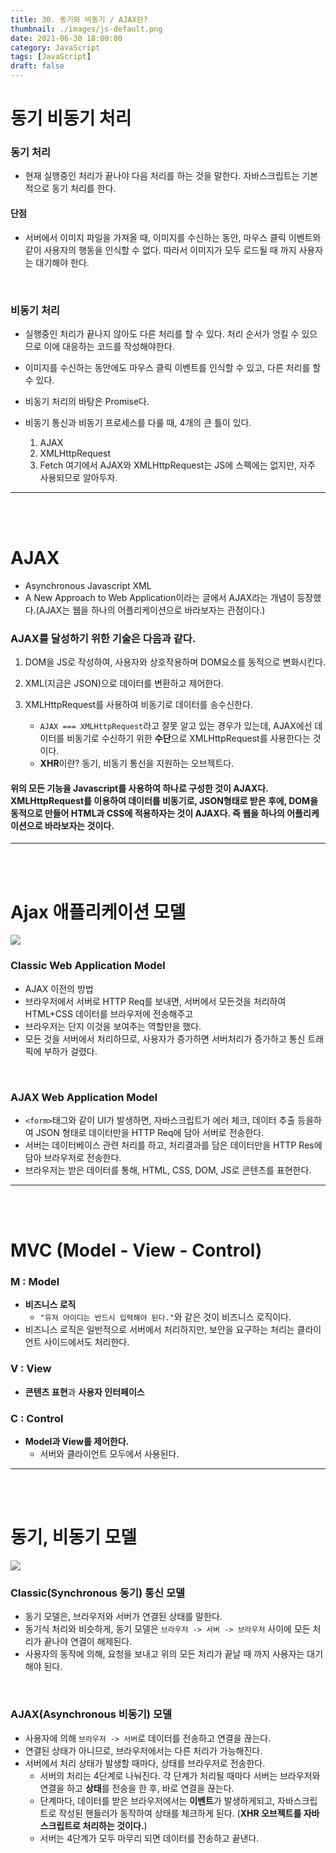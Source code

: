 ```yaml
---
title: 30. 동기와 비동기 / AJAX란?
thumbnail: ./images/js-default.png
date: 2021-06-30 18:00:00
category: JavaScript
tags: [JavaScript]
draft: false
---
```


# 동기 비동기 처리

### 동기 처리

- 현재 실행중인 처리가 끝나야 다음 처리를 하는 것을 말한다. 자바스크립트는 기본적으로 동기 처리를 한다.

#### 단점

- 서버에서 이미지 파일을 가져올 때, 이미지를 수신하는 동안, 마우스 클릭 이벤트와 같이 사용자의 행동을 인식할 수 없다. 따라서 이미지가 모두 로드될 때 까지 사용자는 대기해야 한다.

<br>

### 비동기 처리

- 실행중인 처리가 끝나지 않아도 다른 처리를 할 수 있다. 처리 순서가 엉킬 수 있으므로 이에 대응하는 코드를 작성해야한다.
- 이미지를 수신하는 동안에도 마우스 클릭 이벤트를 인식할 수 있고, 다른 처리를 할 수 있다.
- 비동기 처리의 바탕은 Promise다.

- 비동기 통신과 비동기 프로세스를 다룰 때, 4개의 큰 틀이 있다.
  1. AJAX
  2. XMLHttpRequest
  3. Fetch
     여기에서 AJAX와 XMLHttpRequest는 JS에 스펙에는 없지만, 자주 사용되므로 알아두자.

<hr>
<br>
<br>

# AJAX

- Asynchronous Javascript XML
- A New Approach to Web Application이라는 글에서 AJAX라는 개념이 등장했다.(AJAX는 웹을 하나의 어플리케이션으로 바라보자는 관점이다.)

### AJAX를 달성하기 위한 기술은 다음과 같다.

1. DOM을 JS로 작성하여, 사용자와 상호작용하며 DOM요소를 동적으로 변화시킨다.
2. XML(지금은 JSON)으로 데이터를 변환하고 제어한다.
3. XMLHttpRequest를 사용하여 비동기로 데이터를 송수신한다.

   - `AJAX === XMLHttpRequest`라고 잘못 알고 있는 경우가 있는데, AJAX에선 데이터를 비동기로 수신하기 위한 **수단**으로 XMLHttpRequest를 사용한다는 것이다.
   - **XHR**이란? 동기, 비동기 통신을 지원하는 오브젝트다.

#### 위의 모든 기능을 Javascript를 사용하여 하나로 구성한 것이 AJAX다. XMLHttpRequest를 이용하여 데이터를 비동기로, JSON형태로 받은 후에, DOM을 동적으로 만들어 HTML과 CSS에 적용하자는 것이 AJAX다. 즉 웹을 하나의 어플리케이션으로 바라보자는 것이다.

<hr>
<br>
<br>

# Ajax 애플리케이션 모델

![](https://i.imgur.com/0nKJByz.png)

### Classic Web Application Model

- AJAX 이전의 방법
- 브라우저에서 서버로 HTTP Req를 보내면, 서버에서 모든것을 처리하여 HTML+CSS 데이터를 브라우저에 전송해주고
- 브라우저는 단지 이것을 보여주는 역할만을 했다.
- 모든 것을 서버에서 처리하므로, 사용자가 증가하면 서버처리가 증가하고 통신 트래픽에 부하가 걸렸다.

<br>

### AJAX Web Application Model

- `<form>`태그와 같이 UI가 발생하면, 자바스크립트가 에러 체크, 데이터 추출 등을하여 JSON 형태로 데이터만을 HTTP Req에 담아 서버로 전송한다.
- 서버는 데이터베이스 관련 처리를 하고, 처리결과를 담은 데이터만을 HTTP Res에 담아 브라우저로 전송한다.
- 브라우저는 받은 데이터를 통해, HTML, CSS, DOM, JS로 콘텐츠를 표현한다.

<hr>
<br>
<br>

# MVC (Model - View - Control)

### M : Model

- **비즈니스 로직**
  - `"유저 아이디는 반드시 입력해야 된다."`와 같은 것이 비즈니스 로직이다.
- 비즈니스 로직은 일반적으로 서버에서 처리하지만, 보안을 요구하는 처리는 클라이언트 사이드에서도 처리한다.

### V : View

- **콘텐츠 표현**과 **사용자 인터페이스**

### C : Control

- **Model과 View를 제어한다.**
  - 서버와 클라이언트 모두에서 사용된다.

<hr>
<br>
<br>

# 동기, 비동기 모델

![](https://i.imgur.com/Do54hRa.png)

### Classic(Synchronous 동기) 통신 모델

- 동기 모델은, 브라우저와 서버가 연결된 상태를 말한다.
- 동기식 처리와 비슷하게, 동기 모델은 `브라우저 -> 서버 -> 브라우저` 사이에 모든 처리가 끝나야 연결이 해제된다.
- 사용자의 동작에 의해, 요청을 보내고 위의 모든 처리가 끝날 때 까지 사용자는 대기해야 된다.

<br>

### AJAX(Asynchronous 비동기) 모델

- 사용자에 의해 `브라우저 -> 서버`로 데이터를 전송하고 연결을 끊는다.
- 연결된 상태가 아니므로, 브라우저에서는 다른 처리가 가능해진다.
- 서버에서 처리 상태가 발생할 때마다, 상태를 브라우저로 전송한다.
  - 서버의 처리는 4단계로 나눠진다. 각 단계가 처리될 때마다 서버는 브라우저와 연결을 하고 **상태**를 전송을 한 후, 바로 연결을 끊는다.
  - 단계마다, 데이터를 받은 브라우저에서는 **이벤트**가 발생하게되고, 자바스크립트로 작성된 핸들러가 동작하여 상태를 체크하게 된다. (**XHR 오브젝트를 자바스크립트로 처리하는 것이다.**)
  - 서버는 4단계가 모두 마무리 되면 데이터를 전송하고 끝낸다.
